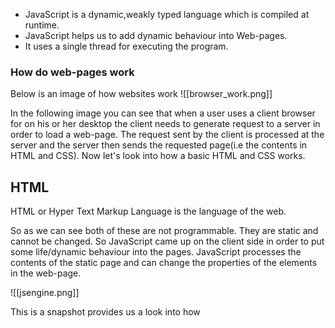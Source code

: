 - JavaScript is a dynamic,weakly typed language which is compiled at runtime.
- JavaScript helps us to add dynamic behaviour into Web-pages.
- It uses a single thread for executing the program.

### How do web-pages work

Below is an image of how websites work
![[browser_work.png]]

In the following image you can see that when a user uses a client browser for on his or her desktop the client needs to generate request to a server in order to load a web-page. The request sent by the client is processed at the server and the server then sends the requested page(i.e the contents in HTML and CSS). 
Now let's look into how a basic HTML and CSS works.

## HTML

HTML or Hyper Text Markup Language is the language of the web. 

So as we can see both of these are not programmable. They are static and cannot be changed. So JavaScript came up on the client side in order to put some life/dynamic behaviour into the pages. JavaScript processes the contents of the static page and can change the properties of the elements in the web-page. 

![[jsengine.png]]

This is a snapshot provides us a look into how 